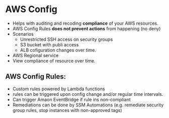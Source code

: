 # AWS Config

- Helps with auditing and recoding **compliance** of your AWS resources.
- AWS Config Rules **does not prevent actions** from happening (no deny)
- Scenarios
  - Unrestricted SSH access on security groups
  - S3 bucket with publi access
  - ALB cofiguration changes over time.
- AWS Regional service
- View compliance of resource over time.



## AWS Config Rules:

- Custom rules powered by Lambda functions
- rules can be triggered upon config change and/or regular time intervals.
- Can trigger Amaon EventBridge if rule ins non-compliant
- Remediations can be done by SSM Automations (e.g. remediate security group rules, stop instances with non-approved tags)